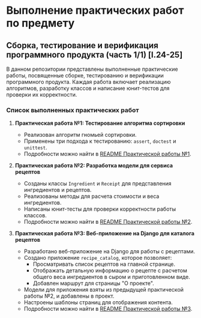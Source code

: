 # Выполнение практических работ по предмету

## Сборка, тестирование и верификация программного продукта (часть 1/1) [I.24-25]

В данном репозитории представлены выполненные практические работы, посвященные сборке, тестированию и верификации программного продукта. Каждая работа включает реализацию алгоритмов, разработку классов и написание юнит-тестов для проверки их корректности.

### Список выполненных практических работ

1. **Практическая работа №1: Тестирование алгоритма сортировки**

    - Реализован алгоритм гномьей сортировки.
    - Применены три подхода к тестированию: `assert`, `doctest` и `unittest`.
    - Подробности можно найти в [README Практической работы №1](./FirstPractice/README.md).

2. **Практическая работа №2: Разработка модели для сервиса рецептов**
    - Созданы классы `Ingredient` и `Receipt` для представления ингредиентов и рецептов.
    - Реализованы методы для расчета стоимости и веса ингредиентов.
    - Написаны юнит-тесты для проверки корректности работы классов.
    - Подробности можно найти в [README Практической работы №2](./SecondPractice/README.md).

3. **Практическая работа №3: Веб-приложение на Django для каталога рецептов**

   - Разработано веб-приложение на Django для работы с рецептами.
   - Создано приложение `recipe_catalog`, которое позволяет:
     - Просматривать список рецептов на главной странице.
     - Отображать детальную информацию о рецепте с расчетом общего веса ингредиентов в сыром и приготовленном виде.
     - Добавлен маршрут для страницы "О проекте".
   - Модели для приложения взяты из предыдущей практической работы №2, и добавлены в проект.
   - Настроены шаблоны страниц для отображения контента.
   - Подробности можно найти в [README Практической работы №3](./ThirdPractice/README.md). 
